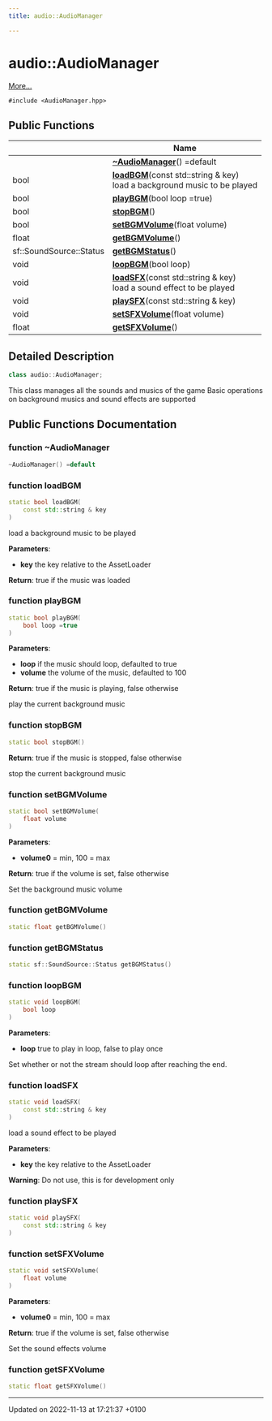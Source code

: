 ```yaml
---
title: audio::AudioManager

---
```


# audio::AudioManager



 [More...](#detailed-description)


`#include <AudioManager.hpp>`

## Public Functions

|                | Name           |
| -------------- | -------------- |
| | **[~AudioManager](Classes/classaudio_1_1_audio_manager.md#function-~audiomanager)**() =default |
| bool | **[loadBGM](Classes/classaudio_1_1_audio_manager.md#function-loadbgm)**(const std::string & key)<br>load a background music to be played  |
| bool | **[playBGM](Classes/classaudio_1_1_audio_manager.md#function-playbgm)**(bool loop =true) |
| bool | **[stopBGM](Classes/classaudio_1_1_audio_manager.md#function-stopbgm)**() |
| bool | **[setBGMVolume](Classes/classaudio_1_1_audio_manager.md#function-setbgmvolume)**(float volume) |
| float | **[getBGMVolume](Classes/classaudio_1_1_audio_manager.md#function-getbgmvolume)**() |
| sf::SoundSource::Status | **[getBGMStatus](Classes/classaudio_1_1_audio_manager.md#function-getbgmstatus)**() |
| void | **[loopBGM](Classes/classaudio_1_1_audio_manager.md#function-loopbgm)**(bool loop) |
| void | **[loadSFX](Classes/classaudio_1_1_audio_manager.md#function-loadsfx)**(const std::string & key)<br>load a sound effect to be played  |
| void | **[playSFX](Classes/classaudio_1_1_audio_manager.md#function-playsfx)**(const std::string & key) |
| void | **[setSFXVolume](Classes/classaudio_1_1_audio_manager.md#function-setsfxvolume)**(float volume) |
| float | **[getSFXVolume](Classes/classaudio_1_1_audio_manager.md#function-getsfxvolume)**() |

## Detailed Description

```cpp
class audio::AudioManager;
```


This class manages all the sounds and musics of the game Basic operations on background musics and sound effects are supported 

## Public Functions Documentation

### function ~AudioManager

```cpp
~AudioManager() =default
```


### function loadBGM

```cpp
static bool loadBGM(
    const std::string & key
)
```

load a background music to be played 

**Parameters**: 

  * **key** the key relative to the AssetLoader 


**Return**: true if the music was loaded 

### function playBGM

```cpp
static bool playBGM(
    bool loop =true
)
```


**Parameters**: 

  * **loop** if the music should loop, defaulted to true 
  * **volume** the volume of the music, defaulted to 100 


**Return**: true if the music is playing, false otherwise 

play the current background music 


### function stopBGM

```cpp
static bool stopBGM()
```


**Return**: true if the music is stopped, false otherwise 

stop the current background music 


### function setBGMVolume

```cpp
static bool setBGMVolume(
    float volume
)
```


**Parameters**: 

  * **volume0** = min, 100 = max 


**Return**: true if the volume is set, false otherwise 

Set the background music volume 


### function getBGMVolume

```cpp
static float getBGMVolume()
```


### function getBGMStatus

```cpp
static sf::SoundSource::Status getBGMStatus()
```


### function loopBGM

```cpp
static void loopBGM(
    bool loop
)
```


**Parameters**: 

  * **loop** true to play in loop, false to play once 


Set whether or not the stream should loop after reaching the end. 


### function loadSFX

```cpp
static void loadSFX(
    const std::string & key
)
```

load a sound effect to be played 

**Parameters**: 

  * **key** the key relative to the AssetLoader 


**Warning**: Do not use, this is for development only 

### function playSFX

```cpp
static void playSFX(
    const std::string & key
)
```


### function setSFXVolume

```cpp
static void setSFXVolume(
    float volume
)
```


**Parameters**: 

  * **volume0** = min, 100 = max 


**Return**: true if the volume is set, false otherwise 

Set the sound effects volume 


### function getSFXVolume

```cpp
static float getSFXVolume()
```


-------------------------------

Updated on 2022-11-13 at 17:21:37 +0100
